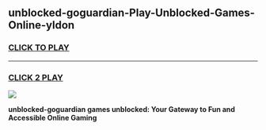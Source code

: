 
## unblocked-goguardian-Play-Unblocked-Games-Online-yldon
<h3>
<a href="https://premium76.site?title=unblocked-goguardian&ref=25A">CLICK TO PLAY</a></h3>
<hr>

<h3>
<a href="https://premium76.site?title=unblocked-goguardian&ref=25A">CLICK 2 PLAY</a>
  
</h3>

<a href="https://premium76.site?title=unblocked-goguardian&ref=25A"><img src="https://clearcache.store/games.png"></a>


**unblocked-goguardian games unblocked: Your Gateway to Fun and Accessible Online Gaming**
